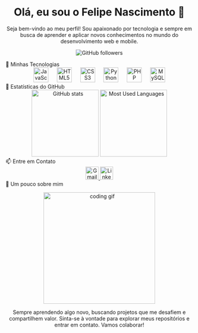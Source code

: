 <h1 align="center">Olá, eu sou o Felipe Nascimento 👋</h1> <p align="center"> Seja bem-vindo ao meu perfil! Sou apaixonado por tecnologia e sempre em busca de aprender e aplicar novos conhecimentos no mundo do desenvolvimento web e mobile. </p> <p align="center"> <img src="https://img.shields.io/github/followers/souzalipe?label=Follow%20Me&style=social" alt="GitHub followers" /> </p>
🚀 Minhas Tecnologias
<div align="center"> <img src="https://cdn.jsdelivr.net/gh/devicons/devicon/icons/javascript/javascript-original.svg" height="40" alt="JavaScript logo" /> <img width="15"/> <img src="https://cdn.jsdelivr.net/gh/devicons/devicon/icons/html5/html5-original.svg" height="40" alt="HTML5 logo" /> <img width="15"/> <img src="https://cdn.jsdelivr.net/gh/devicons/devicon/icons/css3/css3-original.svg" height="40" alt="CSS3 logo" /> <img width="15"/> <img src="https://cdn.jsdelivr.net/gh/devicons/devicon/icons/python/python-original.svg" height="40" alt="Python logo" /> <img width="15"/> <img src="https://cdn.jsdelivr.net/gh/devicons/devicon/icons/php/php-original.svg" height="40" alt="PHP logo" /> <img width="15"/> <img src="https://cdn.jsdelivr.net/gh/devicons/devicon/icons/mysql/mysql-original.svg" height="40" alt="MySQL logo" /> </div>
🌟 Estatísticas do GitHub
<div align="center"> <img src="https://github-readme-stats.vercel.app/api?username=souzalipe&show_icons=true&theme=radical" height="180" alt="GitHub stats"/> <img src="https://github-readme-stats.vercel.app/api/top-langs?username=souzalipe&layout=compact&theme=radical" height="180" alt="Most Used Languages" /> </div>
📫 Entre em Contato
<div align="center"> <a href="mailto:fn23886@gmail.com" target="_blank"> <img src="https://img.shields.io/static/v1?message=Gmail&logo=gmail&label=&color=D14836&logoColor=white&labelColor=&style=for-the-badge" height="35" alt="Gmail"/> </a> <a href="https://www.linkedin.com/in/felipe-nascimento-b70b8a1a1/" target="_blank"> <img src="https://img.shields.io/static/v1?message=LinkedIn&logo=linkedin&label=&color=0077B5&logoColor=white&labelColor=&style=for-the-badge" height="35" alt="LinkedIn"/> </a> </div>
🎉 Um pouco sobre mim
<p align="center"> <img src="https://github.com/Anmol-Baranwal/Cool-GIFs-For-GitHub/assets/74038190/0c7eb6ed-663b-4ce4-bfbd-18239a38ba1b" height="300" alt="coding gif"/> </p> <p align="center"> Sempre aprendendo algo novo, buscando projetos que me desafiem e compartilhem valor. Sinta-se à vontade para explorar meus repositórios e entrar em contato. Vamos colaborar! </p>
